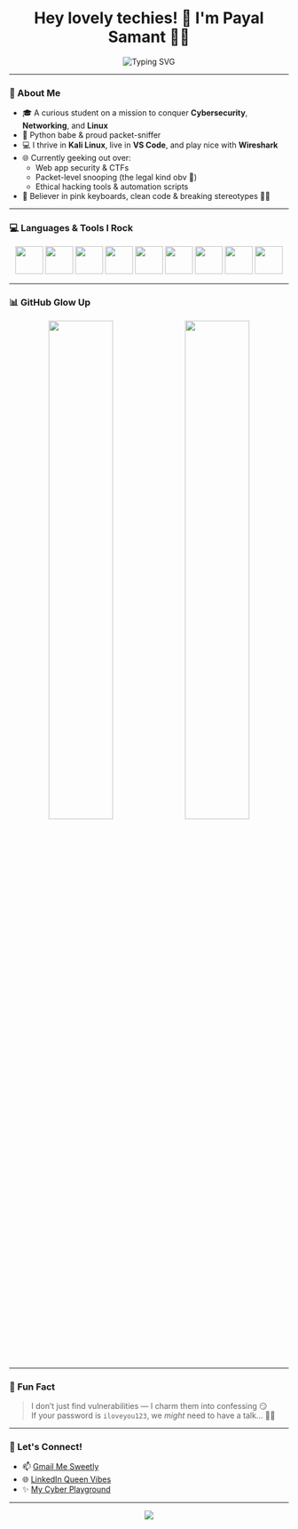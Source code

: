 <h1 align="center">Hey lovely techies! 💖 I'm Payal Samant 👩‍💻</h1>
<p align="center">
  <img src="https://readme-typing-svg.herokuapp.com?font=Fira+Code&duration=3000&pause=1000&color=FF69B4&center=true&vCenter=true&width=435&lines=Cybersecurity+Baddie+on+the+Block;Pythonista+%7C+Wireshark+Whiz;Breaking+Barriers+%26+Firewalls+%F0%9F%94%A5" alt="Typing SVG" />
</p>

---

### 💫 About Me

- 🎓 A curious student on a mission to conquer **Cybersecurity**, **Networking**, and **Linux**
- 🐍 Python babe & proud packet-sniffer
- 💻 I thrive in **Kali Linux**, live in **VS Code**, and play nice with **Wireshark**
- 🌐 Currently geeking out over:
  - Web app security & CTFs
  - Packet-level snooping (the legal kind obv 👀)
  - Ethical hacking tools & automation scripts
- 🌸 Believer in pink keyboards, clean code & breaking stereotypes 🔐💅

---

### 💻 Languages & Tools I Rock

<p align="center">
  <!-- Add your icons here -->
  <img src="https://cdn.jsdelivr.net/gh/devicons/devicon/icons/python/python-original.svg" width="50"/>
  <img src="https://cdn.jsdelivr.net/gh/devicons/devicon/icons/bash/bash-original.svg" width="50"/>
  <img src="https://cdn.jsdelivr.net/gh/devicons/devicon/icons/linux/linux-original.svg" width="50"/>
  <img src="https://cdn.jsdelivr.net/gh/devicons/devicon/icons/vscode/vscode-original.svg" width="50"/>
  <img src="https://cdn.jsdelivr.net/gh/devicons/devicon/icons/github/github-original.svg" width="50"/>
  <img src="https://cdn.jsdelivr.net/gh/devicons/devicon/icons/html5/html5-original.svg" width="50"/>
  <img src="https://cdn.jsdelivr.net/gh/devicons/devicon/icons/nginx/nginx-original.svg" width="50"/>
  <img src="https://cdn.jsdelivr.net/gh/devicons/devicon/icons/firebase/firebase-plain.svg" width="50"/>
  <img src="m2.95 0c-1.62 0-2.95 1.32-2.95 2.95v18.1c0 1.63 1.32 2.95 2.95 2.95h18.1c1.62 0 2.95-1.32 2.95-2.95v-18.1c-.00024-1.63-1.32-2.95-2.95-2.95zm0 1.09h18.1c1.04 0 1.85.818 1.85 1.86v14h-5.27c-.335-.796-2.57-6.47.283-10.9a.516.517 0 0 0-.443-.794c-5.24.0827-8.2 3.19-9.74 6.21-1.35 2.64-1.63 4.91-1.69 5.53h-4.95v-14c0-1.04.817-1.86 1.85-1.86zm13.6 5.24c-2.62 5.24.248 11.4.248 11.4a.516.517 0 0 0 .469.301h5.62v3.05c0 1.04-.817 1.86-1.85 1.86h-18.1c-1.04 0-1.85-.818-1.85-1.86v-3.05h5.39a.516.517 0 0 0 .514-.477s.226-2.8 1.66-5.62c1.34-2.62 3.67-5.17 7.91-5.57z" width="50" />
</p>


---

### 📊 GitHub Glow Up

<div align="center">
  <img src="https://github-readme-stats.vercel.app/api?username=pys07&show_icons=true&theme=rose_pine&title_color=ff69b4&icon_color=ff69b4" width="48%" />
  <img src="https://github-readme-streak-stats.herokuapp.com/?user=pys07&theme=rose_pine&fire=ff69b4&ring=ff69b4" width="48%" />
</div>

---

### 🌟 Fun Fact

> I don’t just find vulnerabilities — I charm them into confessing 😏  
> If your password is `iloveyou123`, we *might* need to have a talk... 🫣💬

---

### 💌 Let's Connect!

- 📫 [Gmail Me Sweetly](mailto:payalsamant14@gmail.com)
- 🌐 [LinkedIn Queen Vibes](https://www.linkedin.com/in/payal-samant-3867a527a/)
- ✨ [My Cyber Playground](https://github.com/pys07)

---

<p align="center">
  <img src="https://komarev.com/ghpvc/?username=pys07&label=✨+Queen+Vibes+Detected&color=ff69b4" />
</p>
